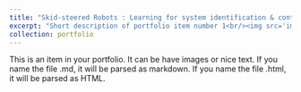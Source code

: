 ```yaml
---
title: "Skid-steered Robots : Learning for system identification & control"
excerpt: "Short description of portfolio item number 1<br/><img src='images/SkidSteerTN_A.jpg'>"
collection: portfolio
---
```




This is an item in your portfolio. It can be have images or nice text. If you name the file .md, it will be parsed as markdown. If you name the file .html, it will be parsed as HTML. 

